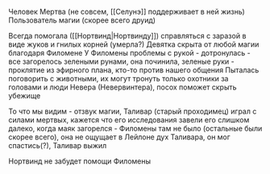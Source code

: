 Человек
Мертва (не совсем, [[Селунэ]] поддерживает в ней жизнь)
Пользователь магии (скорее всего друид)

Всегда помогала ([[Нортвинд|Нортвинду]]) справляться с заразой в виде жуков и гнилых корней (умерла?)
Девятка скрыта от любой магии благодаря Филомене
У Филомены проблемы с рукой - дотронулась - все загорелось зелеными рунами, она починила, зеленые руки - проклятие из эфирного плана, кто-то против нашего общения
Пыталась поговорить с животными, их могут тронуть только охотники за головами и люди Невера (Невервинтера), посох поможет скрыть убежище

То что мы видим - отзвук магии, Таливар (старый проходимец) играл с силами мертвых, кажется что его исследования завели его слишком далеко, когда маяк загорелся - Филомены там не было (остальные были скорее всего), она не ощущает в Лейлоне дух Таливара, он мог спастись(?), Таливар выжил

Нортвинд не забудет помощи Филомены
